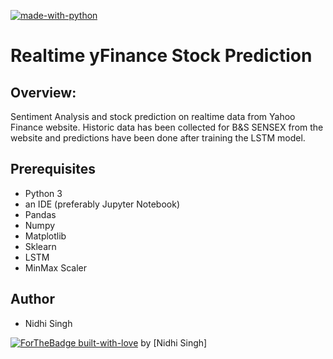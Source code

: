 [![made-with-python](https://img.shields.io/badge/Made%20with-Python-1f425f.svg)](https://www.python.org/)
# Realtime yFinance Stock Prediction
## Overview:
Sentiment Analysis and stock prediction on realtime data from Yahoo Finance website. 
Historic data has been collected for B&S SENSEX from the website and predictions have been done after training the LSTM model.
## Prerequisites
* Python 3 
* an IDE (preferably Jupyter Notebook)
* Pandas 
* Numpy 
* Matplotlib 
* Sklearn 
* LSTM
* MinMax Scaler
## Author
* Nidhi Singh

[![ForTheBadge built-with-love](http://ForTheBadge.com/images/badges/built-with-love.svg)](https://GitHub.com/Naereen/) by [Nidhi Singh]
